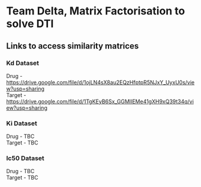 # Team Delta, Matrix Factorisation to solve DTI
## Links to access similarity matrices
### Kd Dataset 
Drug - https://drive.google.com/file/d/1ojLN4sX8au2EQzHfptpR5NJxY_UyxU0s/view?usp=sharing \
Target - https://drive.google.com/file/d/1TgKEyB6Sx_GGMlIEMe41gXH9xQ39t34q/view?usp=sharing  

### Ki Dataset 
Drug - TBC \
Target - TBC  

### Ic50 Dataset 
Drug - TBC \
Target - TBC 
